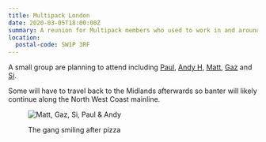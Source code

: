 ```yaml
---
title: Multipack London
date: 2020-03-05T18:00:00Z
summary: A reunion for Multipack members who used to work in and around Birmingham but can now be found in the UK’s capital, either occassionally or permanently.
location:
  postal-code: SW1P 3RF
---
```

A small group are planning to attend including [Paul](https://twitter.com/paulrobertlloyd), [Andy H](https://twitter.com/aajhiggs), [Matt](https://twitter.com/shuckle), [Gaz](https://twitter.com/gaznet) and [Si](https://twitter.com/Si). 

Some will have to travel back to the Midlands afterwards so banter will likely continue along the North West Coast mainline.

<figure>

  ![Matt, Gaz, Si, Paul & Andy](https://pbs.twimg.com/media/ESYWBOyXsAATXxV?format=jpg&name=large)
  <figcaption>The gang smiling after pizza<figcaption>
</figure>
